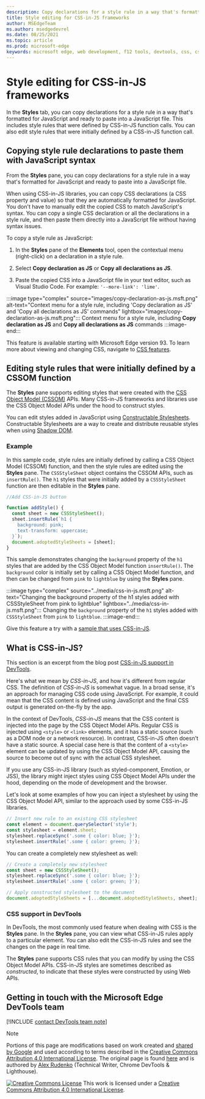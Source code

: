 ```yaml
---
description: Copy declarations for a style rule in a way that's formatted for JavaScript and ready to paste into a JavaScript file.  Edit style rules that were initially defined by a CSSOM function.
title: Style editing for CSS-in-JS frameworks
author: MSEdgeTeam
ms.author: msedgedevrel
ms.date: 08/25/2021
ms.topic: article
ms.prod: microsoft-edge
keywords: microsoft edge, web development, f12 tools, devtools, css, css-in-js
---
```

<!-- Copyright Alex Rudenko

   Licensed under the Apache License, Version 2.0 (the "License");
   you may not use this file except in compliance with the License.
   You may obtain a copy of the License at

       https://www.apache.org/licenses/LICENSE-2.0

   Unless required by applicable law or agreed to in writing, software
   distributed under the License is distributed on an "AS IS" BASIS,
   WITHOUT WARRANTIES OR CONDITIONS OF ANY KIND, either express or implied.
   See the License for the specific language governing permissions and
   limitations under the License. -->
# Style editing for CSS-in-JS frameworks

In the **Styles** tab, you can copy declarations for a style rule in a way that's formatted for JavaScript and ready to paste into a JavaScript file.  This includes style rules that were defined by CSS-in-JS function calls.  You can also edit style rules that were initially defined by a CSS-in-JS function call.


<!-- ====================================================================== -->
## Copying style rule declarations to paste them with JavaScript syntax

From the **Styles** pane, you can copy declarations for a style rule in a way that's formatted for JavaScript and ready to paste into a JavaScript file.

When using CSS-in-JS libraries, you can copy CSS declarations (a CSS property and value) so that they are automatically formatted for JavaScript.  You don't have to manually edit the copied CSS to match JavaScript's syntax.  You can copy a single CSS declaration or all the declarations in a style rule, and then paste them directly into a JavaScript file without having syntax issues.

To copy a style rule as JavaScript:

1. In the **Styles** pane of the **Elements** tool, open the contextual menu \(right-click\) on a declaration in a style rule.

1. Select **Copy declaration as JS** or **Copy all declarations as JS**.

1. Paste the copied CSS into a JavaScript file in your text editor, such as Visual Studio Code.  For example: `'--more-link': 'lime'`.

:::image type="complex" source="images/copy-declaration-as-js.msft.png" alt-text="Context menu for a style rule, including 'Copy declaration as JS' and 'Copy all declarations as JS' commands" lightbox="images/copy-declaration-as-js.msft.png":::
   Context menu for a style rule, including **Copy declaration as JS** and **Copy all declarations as JS** commands
:::image-end:::

This feature is available starting with Microsoft Edge version 93. <!-- delete statement sometime after September 2, 2021 --> To learn more about viewing and changing CSS, navigate to [CSS features][CssReference].


<!-- ====================================================================== -->
## Editing style rules that were initially defined by a CSSOM function

<!-- from https://docs.microsoft.com/en-us/microsoft-edge/devtools-guide-chromium/whats-new/2020/06/devtools#style-editing-for-css-in-js-frameworks -->

The **Styles** pane supports editing styles that were created with the [CSS Object Model (CSSOM)][CsswgDraftsCssom] APIs.  Many CSS-in-JS frameworks and libraries use the CSS Object Model APIs under the hood to construct styles.

You can edit styles added in JavaScript using [Constructable Stylesheets][WicgConstructStylesheet].  Constructable Stylesheets are a way to create and distribute reusable styles when using [Shadow DOM][MdnShadowDom].

### Example

In this sample code, style rules are initially defined by calling a CSS Object Model (CSSOM) function, and then the style rules are edited using the **Styles** pane.  The `CSSStyleSheet` object contains the CSSOM APIs, such as `insertRule()`.  The `h1` styles that were initially added by a `CSSStyleSheet` function are then editable in the **Styles** pane.

```javascript
//Add CSS-in-JS button

function addStyle() {
  const sheet = new CSSStyleSheet();
  sheet.insertRule(`h1 {
    background: pink;
    text-transform: uppercase;
  }`);
  document.adoptedStyleSheets = [sheet];
}
```

This sample demonstrates changing the `background` property of the `h1` styles that are added by the CSS Object Model function `insertRule()`.  The `background` color is initially set by calling a CSS Object Model function, and then can be changed from `pink` to `lightblue` by using the **Styles** pane.

:::image type="complex" source="../media/css-in-js.msft.png" alt-text="Changing the background property of the h1 styles added with CSSStyleSheet from pink to lightblue" lightbox="../media/css-in-js.msft.png":::
   Changing the `background` property of the `h1` styles added with `CSSStyleSheet` from `pink` to `lightblue`.
:::image-end:::

Give this feature a try with a [sample that uses CSS-in-JS][CodepenZoherghadyaliAbdgrpz].


<!-- ====================================================================== -->
## What is CSS-in-JS?

This section is an excerpt from the blog post [CSS-in-JS support in DevTools][BlogCssInJsInDevTools].

Here's what we mean by _CSS-in-JS_, and how it's different from regular CSS.  The definition of _CSS-in-JS_ is somewhat vague.  In a broad sense, it's an approach for managing CSS code using JavaScript.  For example, it could mean that the CSS content is defined using JavaScript and the final CSS output is generated on-the-fly by the app.

In the context of DevTools, _CSS-in-JS_ means that the CSS content is injected into the page by the CSS Object Model APIs.  Regular CSS is injected using `<style>` or `<link>` elements, and it has a static source (such as a DOM node or a network resource).  In contrast, CSS-in-JS often doesn't have a static source.  A special case here is that the content of a `<style>` element can be updated by using the CSS Object Model API, causing the source to become out of sync with the actual CSS stylesheet.

If you use any CSS-in-JS library (such as styled-component, Emotion, or JSS), the library might inject styles using CSS Object Model APIs under the hood, depending on the mode of development and the browser.

Let's look at some examples of how you can inject a stylesheet by using the CSS Object Model API, similar to the approach used by some CSS-in-JS libraries.

```javascript
// Insert new rule to an existing CSS stylesheet
const element = document.querySelector('style');
const stylesheet = element.sheet;
stylesheet.replaceSync('.some { color: blue; }');
stylesheet.insertRule('.some { color: green; }');
```

You can create a completely new stylesheet as well:

```javascript
// Create a completely new stylesheet
const sheet = new CSSStyleSheet();
stylesheet.replaceSync('.some { color: blue; }');
stylesheet.insertRule('.some { color: green; }');
```

```javascript
// Apply constructed stylesheet to the document
document.adoptedStyleSheets = [...document.adoptedStyleSheets, sheet];
```

### CSS support in DevTools

In DevTools, the most commonly used feature when dealing with CSS is the **Styles** pane.  In the **Styles** pane, you can view what CSS-in-JS rules apply to a particular element.  You can also edit the CSS-in-JS rules and see the changes on the page in real time.

The **Styles** pane supports CSS rules that you can modify by using the CSS Object Model APIs.  CSS-in-JS styles are sometimes described as _constructed_, to indicate that these styles were constructed by using Web APIs.

<!-- video https://storage.googleapis.com/chrome-gcs-uploader.appspot.com/video/dPDCek3EhZgLQPGtEG3y0fTn4v82/Jy8q9gPbQknRturLyCsq.mp4 -->


<!-- ====================================================================== -->
## Getting in touch with the Microsoft Edge DevTools team

[!INCLUDE [contact DevTools team note](../includes/contact-devtools-team-note.md)]

> [!NOTE]
> Portions of this page are modifications based on work created and [shared by Google][GoogleSitePolicies] and used according to terms described in the [Creative Commons Attribution 4.0 International License][CCA4IL].
> The original page is found [here](https://developer.chrome.com/blog/css-in-js/) and is authored by [Alex Rudenko][AlexRudenko] \(Technical Writer, Chrome DevTools \& Lighthouse\).

[![Creative Commons License][CCby4Image]][CCA4IL]
This work is licensed under a [Creative Commons Attribution 4.0 International License][CCA4IL].


<!-- ====================================================================== -->
<!-- links -->
[CssReference]: reference.md "CSS features | Microsoft Docs"
<!-- external links -->
[BlogCssInJsInDevTools]: https://developers.google.com/web/updates/2021/02/css-in-js "CSS-in-JS support in DevTools | Google Blog "
[CsswgDraftsCssom]: https://drafts.csswg.org/cssom "CSS Object Model (CSSOM) | W3C CSS Working Group Editor Drafts"
[WicgConstructStylesheet]: https://wicg.github.io/construct-stylesheets/ "Constructable Stylesheet Objects | Web Incubator CG"
[MdnShadowDom]: https://developer.mozilla.org/docs/Web/Web_Components/Using_shadow_DOM "Using shadow DOM | MDN"
[CodepenZoherghadyaliAbdgrpz]: https://codepen.io/zoherghadyali/full/abdGrPZ "Style editing for CSS-in-JS frameworks | CodePen"

[CCA4IL]: https://creativecommons.org/licenses/by/4.0
[CCby4Image]: https://i.creativecommons.org/l/by/4.0/88x31.png
[GoogleSitePolicies]: https://developers.google.com/terms/site-policies
[AlexRudenko]: https://developers.google.com/web/resources/contributors#alex-rudenko

